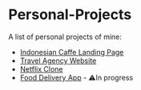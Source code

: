 # Personal-Projects
A list of personal projects of mine:


<ul>
<li><a href='https://github.com/AlexandruStefan15/Indonesian-Cafe-Landing-Page'> Indonesian Caffe Landing Page </a></li>
<li><a href='https://github.com/AlexandruStefan15/Travel-agency-website'> Travel Agency Website </a></li>
<li><a href='#'>Netflix Clone</a></li>
<li><a href='#'>Food Delivery App</a> - ⚠️In progress </li>
</ul>
